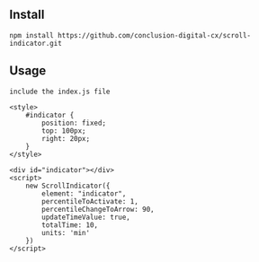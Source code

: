 Install
---
    
    npm install https://github.com/conclusion-digital-cx/scroll-indicator.git

Usage
---
    include the index.js file

    <style>
        #indicator {
            position: fixed;
            top: 100px;
            right: 20px;
        }
    </style>

    <div id="indicator"></div>
    <script>
        new ScrollIndicator({
            element: "indicator",
            percentileToActivate: 1,
            percentileChangeToArrow: 90,
            updateTimeValue: true,
            totalTime: 10,
            units: 'min'
        })
    </script>